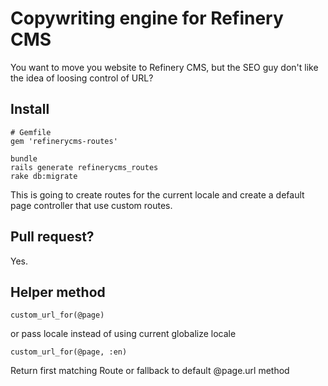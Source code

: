 # Copywriting engine for Refinery CMS

You want to move you website to Refinery CMS, but the SEO guy don't like the idea of loosing control of URL?

## Install

    # Gemfile
    gem 'refinerycms-routes'

    bundle
    rails generate refinerycms_routes
    rake db:migrate

This is going to create routes for the current locale and create a default page controller that use custom routes.

## Pull request?

Yes.

## Helper method

    custom_url_for(@page)

or pass locale instead of using current globalize locale

    custom_url_for(@page, :en)


Return first matching Route or fallback to default @page.url method